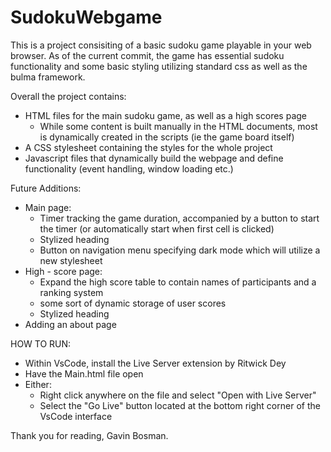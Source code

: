 # SudokuWebgame

This is a project consisiting of a basic sudoku game playable in your web browser. As of the current commit, the game has essential sudoku functionality and
some basic styling utilizing standard css as well as the bulma framework.

Overall the project contains:
  - HTML files for the main sudoku game, as well as a high scores page
    - While some content is built manually in the HTML documents, most is dynamically created in the scripts (ie the game board itself)
  - A CSS stylesheet containing the styles for the whole project 
  - Javascript files that dynamically build the webpage and define functionality (event handling, window loading etc.)

Future Additions:
  - Main page:
    - Timer tracking the game duration, accompanied by a button to start the timer (or automatically start when first cell is clicked)
    - Stylized heading
    - Button on navigation menu specifying dark mode which will utilize a new stylesheet 
  - High - score page:
    - Expand the high score table to contain names of participants and a ranking system
    - some sort of dynamic storage of user scores
    - Stylized heading
  - Adding an about page 

HOW TO RUN:
  - Within VsCode, install the Live Server extension by Ritwick Dey
  - Have the Main.html file open
  - Either:
    - Right click anywhere on the file and select "Open with Live Server"
    - Select the "Go Live" button located at the bottom right corner of the VsCode interface

Thank you for reading, 
Gavin Bosman.
